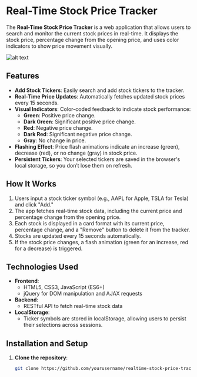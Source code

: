 # Real-Time Stock Price Tracker

The **Real-Time Stock Price Tracker** is a web application that allows users to search and monitor the current stock prices in real-time. It displays the stock price, percentage change from the opening price, and uses color indicators to show price movement visually.

![alt text](<Screenshot 2024-09-08 at 1.26.23 AM.png>)

## Features

- **Add Stock Tickers**: Easily search and add stock tickers to the tracker.
- **Real-Time Price Updates**: Automatically fetches updated stock prices every 15 seconds.
- **Visual Indicators**: Color-coded feedback to indicate stock performance:
  - **Green**: Positive price change.
  - **Dark Green**: Significant positive price change.
  - **Red**: Negative price change.
  - **Dark Red**: Significant negative price change.
  - **Gray**: No change in price.
- **Flashing Effect**: Price flash animations indicate an increase (green), decrease (red), or no change (gray) in stock price.
- **Persistent Tickers**: Your selected tickers are saved in the browser's local storage, so you don’t lose them on refresh.

## How It Works

1. Users input a stock ticker symbol (e.g., AAPL for Apple, TSLA for Tesla) and click "Add."
2. The app fetches real-time stock data, including the current price and percentage change from the opening price.
3. Each stock is displayed in a card format with its current price, percentage change, and a "Remove" button to delete it from the tracker.
4. Stocks are updated every 15 seconds automatically.
5. If the stock price changes, a flash animation (green for an increase, red for a decrease) is triggered.

## Technologies Used

- **Frontend**:
  - HTML5, CSS3, JavaScript (ES6+)
  - jQuery for DOM manipulation and AJAX requests
- **Backend**:
  - RESTful API to fetch real-time stock data
- **LocalStorage**:
  - Ticker symbols are stored in localStorage, allowing users to persist their selections across sessions.

## Installation and Setup

1. **Clone the repository**:
   ```bash
   git clone https://github.com/yourusername/realtime-stock-price-tracker.git
